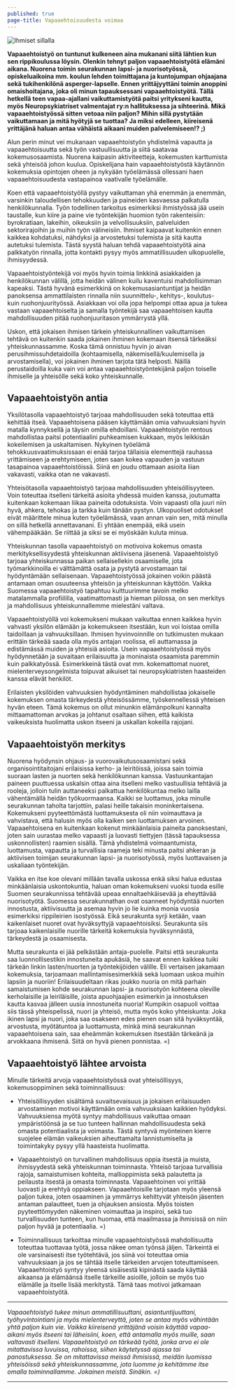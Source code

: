 ```yaml
---
published: true
page-title: Vapaaehtoisuudesta voimaa
---
```


![Ihmiset sillalla]({{site.baseurl}}/uploaded-images/ihmiset-sillalla.jpeg)

**Vapaaehtoistyö on tuntunut kulkeneen aina mukanani siitä lähtien kun sen rippikoulussa löysin. Olenkin tehnyt paljon vapaaehtoistyötä elämäni aikana. Nuorena toimin seurakunnan lapsi- ja nuorisotyössä, opiskeluaikoina mm. koulun lehden toimittajana ja kuntojumpan ohjaajana sekä tukihenkilönä asperger-lapselle. Ennen yrittäjyyttäni toimin anoppini omaishoitajana, joka oli minun tapauksessani vapaaehtoistyötä. Tällä hetkellä teen vapaa-ajallani vaikuttamistyötä paitsi yritykseni kautta, myös Neuropsykiatriset valmentajat ry:n hallituksessa ja sihteerinä.
Mikä vapaaehtoistyössä sitten vetoaa niin paljon? Mihin sillä pystytään vaikuttamaan ja mitä hyötyjä se tuottaa? Ja miksi edelleen, kiireisenä yrittäjänä haluan antaa vähäistä aikaani muiden palvelemiseen!? ;)**

Alun perin minut vei mukanaan vapaaehtoistyön yhdistelmä vapautta ja vapaaehtoisuutta sekä työn vastuullisuutta ja siitä saatavaa kokemusosaamista. Nuorena kaipasin aktiviteetteja, kokemusten karttumista sekä yhteisöä johon kuulua. Opiskelijana hain vapaaehtoistyöstä käytännön kokemuksia opintojen oheen ja nykyään työelämässä ollessani haen vapaaehtoisuudesta vastapainoa vaativalle työelämälle.

Koen että vapaaehtoistyöllä pystyy vaikuttaman yhä enemmän ja enemmän, varsinkin taloudellisen tehokkuuden ja paineiden kasvaessa palkatulla henkilökunnalla. Työn todellinen tarkoitus esimerkiksi ihmistyössä jää usein taustalle, kun kiire ja paine vie työntekijän huomion työn rakenteisiin: byrokratiaan, lakeihin, oikeuksiin ja velvollisuuksiin, palveluiden sektorirajoihin ja muihin työn välineisiin. Ihmiset kaipaavat kuitenkin ennen kaikkea kohdatuksi, nähdyksi ja arvostetuksi tulemista ja sitä kautta autetuksi tulemista. Tästä syystä haluan tehdä vapaaehtoistyötä aina palkkatyön rinnalla, jotta kontakti pysyy myös ammatillisuuden ulkopuolelle, ihmisyydessä.

Vapaaehtoistyöntekijä voi myös hyvin toimia linkkinä asiakkaiden ja henkilökunnan välillä, jotta heidän välinen kuilu kaventuisi mahdollisimman kapeaksi. Tästä hyvänä esimerkkinä on kokemusasiantuntijat ja heidän panoksensa ammattilaisten rinnalla niin suunnittelu-, kehitys-, koulutus- kuin ruohonjuurityössä. Asiakkaan voi olla jopa helpompi ottaa apua ja tukea vastaan vapaaehtoiselta ja samalla työntekijä saa vapaaehtoisen kautta mahdollisuuden pitää ruohonjuuritason ymmärrystä yllä.

Uskon, että jokaisen ihmisen tärkein yhteiskunnallinen vaikuttamisen tehtävä on kuitenkin saada jokainen ihminen kokemaan itsensä tärkeäksi yhteiskunnassamme. Koska tämä onnistuu hyvin jo aivan perusihmissuhdetaidoilla (kohtaamisella, näkemisellä/kuulemisella ja arvostamisella), voi jokainen ihminen tarjota tätä helposti. Näillä perustaidoilla kuka vain voi antaa vapaaehtoistyöntekijänä paljon toiselle ihmiselle ja yhteisölle sekä koko yhteiskunnalle. 

## Vapaaehtoistyön antia

Yksilötasolla vapaaehtoistyö tarjoaa mahdollisuuden sekä toteuttaa että kehittää itseä. Vapaaehtoisena pääsen käyttämään omia vahvuuksiani hyvin matalla kynnyksellä ja täysin omilla ehdoillani. Vapaaehtoistyön rentous mahdollistaa paitsi potentiaalini puhkeamisen kukkaan, myös leikkisän kokeilemisen ja uskaltamisen. Nykyinen työelämä tehokkuusvaatimuksissaan ei enää tarjoa tällaisia elementtejä rauhassa yrittämiseen ja erehtymiseen, joten saan kokea vapauden ja vastuun tasapainoa vapaaehtoistöissä. Siinä en joudu ottamaan asioita liian vakavasti, vaikka otan ne vakavasti.

Yhteisötasolla vapaaehtoistyö tarjoaa mahdollisuuden yhteisöllisyyteen. Voin toteuttaa itselleni tärkeitä asioita yhdessä muiden kanssa, joutumatta kuitenkaan kokemaan liikaa paineita odotuksista. Voin vapaasti olla juuri niin hyvä, ahkera, tehokas ja tarkka kuin tänään pystyn. Ulkopuoliset odotukset eivät määrittele minua kuten työelämässä, vaan annan vain sen, mitä minulla on sillä hetkellä annettavanani. Ei yhtään enempää, eikä usein vähempääkään. Se riittää ja siksi se ei myöskään kuluta minua.

Yhteiskunnan tasolla vapaaehtoistyö on motivoiva kokemus omasta merkityksellisyydestä yhteiskunnan aktiivisena jäsenenä. Vapaaehtoistyö tarjoaa yhteiskunnassa paikan sellaisellekin osaamiselle, jota työmarkkinoilla ei välttämättä osata ja pystytä arvostamaan tai hyödyntämään sellaisenaan. Vapaaehtoistyössä jokainen voikin päästä antamaan oman osuuteensa yhteisön ja yhteiskunnan käyttöön. Vaikka Suomessa vapaaehtoistyö tapahtuu kulttuurimme tavoin melko matalammalla profiililla, vaatimattomasti ja hieman piilossa, on sen merkitys ja mahdollisuus yhteiskunnallemme mielestäni valtava.

Vapaaehtoistyöllä voi kokemukseni mukaan vaikuttaa ennen kaikkea hyvin vahvasti yksilön elämään ja kokemukseen itsestään, kun voi loistaa omilla taidoillaan ja vahvuuksillaan. Ihmisen hyvinvoinnille on tutkimusten mukaan erittäin tärkeää saada olla myös antajan roolissa, eli auttamassa ja edistämässä muiden ja yhteisiä asioita.
Usein vapaaehtoistyössä myös hyödynnetään ja suvaitaan erilaisuutta ja moninaista osaamista paremmin kuin palkkatyössä. Esimerkkeinä tästä ovat mm. kokemattomat nuoret, mielenterveysongelmista toipuvat aikuiset tai neuropsykiatristen haasteiden kanssa elävät henkilöt. 

Erilaisten yksilöiden vahvuuksien hyödyntäminen mahdollistaa jokaiselle kokemuksen omasta tärkeydestä yhteisössämme, työskennellessä yhteisen hyvän eteen. Tämä kokemus on ollut minunkin elämänpolkuni kannalta mittaamattoman arvokas ja johtanut osaltaan siihen, että kaikista vaikeuksista huolimatta uskon itseeni ja uskallan kokeilla rajojani.

## Vapaaehtoistyön merkitys

Nuorena hyödynsin ohjaus- ja vuorovaikutusosaamistani sekä organisointitaitojani erilaisissa kerho- ja leiritöissä, joissa sain toimia suoraan lasten ja nuorten sekä henkilökunnan kanssa. Vastuunkantajan paineen puuttuessa uskalsin ottaa aina itselleni melko vastuullisia tehtäviä ja rooleja, jolloin tulin auttaneeksi palkattua henkilökuntaa melko lailla vähentämällä heidän työkuormaansa. Kaikki se luottamus, joka minulle seurakunnan taholta tarjottiin, palasi heille takaisin moninkertaisena. Kokemukseni pyyteettömästä luottamuksesta oli niin voimauttava ja vahvistava, että halusin myös olla kaiken sen luottamuksen arvoinen. Vapaaehtoisena en kuitenkaan kokenut minkäänlaisia paineita panoksestani, joten sain uurastaa melko vapaasti ja luovasti tiettyjen (tässä tapauksessa uskonnollisten) raamien sisällä. Tämä yhdistelmä voimaantumista, luottamusta, vapautta ja turvallisia raameja teki minusta paitsi ahkeran ja aktiivisen toimijan seurakunnan lapsi- ja nuorisotyössä, myös luottavaisen ja uskaliaan työntekijän.

Vaikka en itse koe olevani millään tavalla uskossa enkä siksi halua edustaa minkäänlaisia uskontokuntia, haluan oman kokemukseni vuoksi tuoda esille Suomen seurakunnissa tehtävää upeaa ennaltaehkäisevää ja eheyttävää nuorisotyötä.
Suomessa seurakunnathan ovat osanneet hyödyntää nuorten innostusta, aktiivisuutta ja asemaa hyvin jo lie kuinka monia vuosia esimerkiksi rippileirien isostyössä. Eikä seurakunta syrji ketään, vaan kaikenlaiset nuoret ovat hyväksyttyjä vapaaehtoisiksi. Seurakunta siis tarjoaa kaikenlaisille nuorille tärkeitä kokemuksia hyväksynnästä, tärkeydestä ja osaamisesta.

Mutta seurakunta ei jää pelkästään antaja-puolelle. Paitsi että seurakunta saa luonnollisestikin innostuneita apukäsiä, he saavat ennen kaikkea tuiki tärkeän linkin lasten/nuorten ja työntekijöiden välille. Eli vertaisen jakamaan kokemuksia, tarjoamaan mallintamisesimerkkiä sekä luomaan uskoa muihin lapsiin ja nuoriin! Erilaisuudeltaan rikas joukko nuoria on mitä parhain samaistumisen kohde seurakunnan lapsi- ja nuorisotyön kohteena oleville kerholaisille ja leiriläisille, joista apuohjaajien esimerkin ja innostuksen kautta kasvaa jälleen uusia innostuneita nuoria! Kumpikin osapuoli voittaa siis tässä yhteispelissä, nuori ja yhteisö, mutta myös koko yhteiskunta: Joka ikinen lapsi ja nuori, joka saa osakseen edes pienen osan sitä hyväksyntää, arvostusta, myötätuntoa ja luottamusta, minkä minä seurakunnan vapaaehtoisena sain, saa eheämmän kokemuksen itsestään tärkeänä ja arvokkaana ihmisenä. Siitä on hyvä pienen ponnistaa. =)

## Vapaaehtoistyö lähtee arvoista

Minulle tärkeitä arvoja vapaaehtoistyössä ovat yhteisöllisyys, kokemusoppiminen sekä toiminnallisuus:

-	Yhteisöllisyyden sisältämä suvaitsevaisuus ja jokaisen erilaisuuden arvostaminen motivoi käyttämään omia vahvuuksiaan kaikkien hyödyksi. Vahvuuksiensa myötä syntyy mahdollisuus vaikuttaa omaan ympäristöönsä ja se tuo tunteen hallinnan mahdollisuudesta sekä omasta potentiaalista ja voimasta. Tästä syntyvä myönteinen kierre suojelee elämän vaikeuksien aiheuttamalta lannistumiselta ja toimintakyky pysyy yllä haasteista huolimatta.

-	Vapaaehtoistyö on turvallinen mahdollisuus oppia itsestä ja muista, ihmisyydestä sekä yhteiskunnan toiminnasta. Yhteisö tarjoaa turvallisia rajoja, samaistumisen kohteita, mallioppimista sekä palautetta ja peilausta itsestä ja omasta toiminnasta. Vapaaehtoinen voi yrittää luovasti ja erehtyä oppiakseen. Vapaaehtoisille tarjotaan myös yleensä paljon tukea, joten osaaminen ja ymmärrys kehittyvät yhteisön jäsenten antaman palautteet, tuen ja ohjauksen ansiosta. Myös toisten pyyteettömyyden näkeminen voimauttaa ja inspiroi, sekä tuo turvallisuuden tunteen, kun huomaa, että maailmassa ja ihmisissä on niin paljon hyvää ja potentiaalia. =)

-	Toiminnallisuus tarkoittaa minulle vapaaehtoistyössä mahdollisuutta toteuttaa tuottavaa työtä, jossa näkee oman työnsä jäljen. Tärkeintä ei ole varsinaisesti itse työtehtävä, jos siinä voi toteuttaa omia vahvuuksiaan ja jos se tähtää itselle tärkeiden arvojen toteuttamiseen. Vapaaehtoistyö syntyy yleensä sisäisestä kipinästä saada käyttää aikaansa ja elämäänsä itselle tärkeille asioille, jolloin se myös tuo elämälle ja itselle lisää merkitystä. Tämä taas motivoi jatkamaan vapaaehtoistyötä. 

___

_Vapaaehtoistyö tukee minun ammatillisuuttani, asiantuntijuuttani, työhyvintointiani ja myös mielenterveyttä, joten se antaa myös vähintään yhtä paljon kuin vie. Vaikka kiireisenä yrittäjänä voisin käyttää vapaa-aikani myös itseeni tai läheisiini, koen, että antamalla myös muille, saan valtavasti itselleni. Vapaaehtoistyö on tärkeää työtä, jonka arvo ei ole mitattavissa luvuissa, rahoissa, siihen käytetyssä ajassa tai panostuksessa. Se on mitattavissa meissä ihmisissä, meidän luomissa yhteisöissä sekä yhteiskunnassamme, jota luomme ja kehitämme itse omalla toiminnallamme. Jokainen meistä. Sinäkin. =)_
___